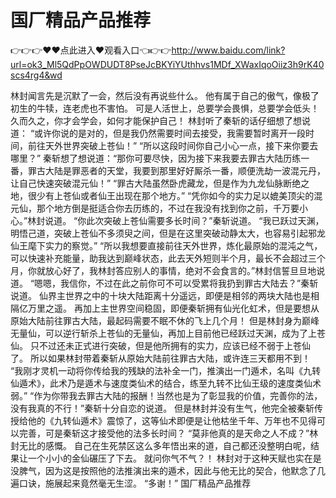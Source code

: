 # 国厂精品产品推荐

👉👉👉♥♥点此进入♥观看入口👈👉👉http://www.baidu.com/link?url=ok3_Ml5QdPpOWDUDT8PseJcBKYiYUthhvs1MDf_XWaxIqoOiiz3h9rK40scs4rg4&wd


 林封闻言先是沉默了一会，然后没有再说些什么。
    他有属于自己的傲气，像极了初生的牛犊，连老虎也不害怕。
    可是人活世上，总要学会畏惧，总要学会低头！
    久而久之，你才会学会，如何才能保护自己！
    林封听了秦斩的话仔细想了想说道：
    “或许你说的是对的，但是我仍然需要时间去接受，我需要暂时离开一段时间，前往天外世界突破上苍仙！”
    “所以这段时间你自己小心一点，接下来你要去哪里？”
    秦斩想了想说道：“那你可要尽快，因为接下来我要去罪古大陆历练一番，罪古大陆是罪恶者的天堂，我要到那里好好厮杀一番，顺便洗劫一波混元丹，让自己快速突破混元仙！”
    “罪古大陆虽然卧虎藏龙，但是作为九龙仙脉断绝之地，很少有上苍仙或者仙王出现在那个地方。”
    “凭你如今的实力足以媲美顶尖的混元仙，那个地方倒是挺适合你去历练的，不过在我没有找到你之前，千万要小心。”林封说道。
    “你此次突破上苍仙需要多长时间？”秦斩说道。
    “我已跃过天渊，明悟己道，突破上苍仙不多须臾之间，但是在这里突破动静太大，也容易引起邪龙仙王麾下实力的察觉。”
    “所以我想要直接前往天外世界，炼化最原始的混沌之气，可以快速补充能量，助我达到巅峰状态，此去天外短则半个月，最长不会超过三个月，你就放心好了，我林封答应别人的事情，绝对不会食言的。”林封信誓旦旦地说道。
    “嗯嗯，我信你，不过在此之前你可不可以受累将我扔到罪古大陆去？”秦斩说道。
    仙界主世界之中的十块大陆距离十分遥远，即便是相邻的两块大陆也是相隔亿万里之遥。
    再加上主世界空间稳固，即便秦斩拥有仙光化虹术，但是要想从原始大陆前往罪古大陆，最起码需要不眠不休的飞上几个月！
    但是林封身为巅峰无量仙，可以逆行斩杀上苍仙的无量仙，再加上目前他已经跃过天渊，成为了上苍仙。
    只不过还未正式进行突破，但是他所拥有的实力，应该已经不弱于上苍仙了。
    所以如果林封带着秦斩从原始大陆前往罪古大陆，或许连三天都用不到！
    “我刚才灵机一动将你传给我的残缺的法补全一门，推演出一门遁术，名叫《九转仙遁术》，此术乃是遁术与速度类仙术的结合，练至九转不比仙王级的速度类仙术弱。”
    “作为你带我去罪古大陆的报酬！当然也是为了彰显我的价值，完善你的法，没有我真的不行！”秦斩十分自恋的说道。
    但是林封并没有生气，他完全被秦斩传授给他的《九转仙遁术》震惊了，这等仙术即便是让他枯坐千年、万年也不见得可以完善，可是秦斩这才接受他的法多长时间？
    “莫非他真的是天命之人不成？”林封无比的感慨。
    自己在生死禁区这么多年悟出来的道，自己都还没整明白呢，结果让一个小小的金仙碾压了下去。
    就问你气不气？！
    林封对于这种天赋也实在是没脾气，因为这是按照他的法推演出来的遁术，因此与他无比的契合，他默念了几遍口诀，施展起来竟然毫无生涩。
    “多谢！”
国厂精品产品推荐
